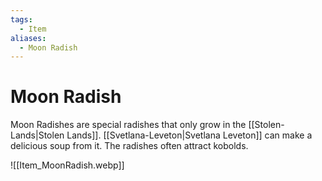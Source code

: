 ```yaml
---
tags:
  - Item
aliases:
  - Moon Radish
---
```

# Moon Radish
Moon Radishes are special radishes that only grow in the [[Stolen-Lands|Stolen Lands]]. [[Svetlana-Leveton|Svetlana Leveton]] can make a delicious soup from it. The radishes often attract kobolds. 

![[Item_MoonRadish.webp]]

